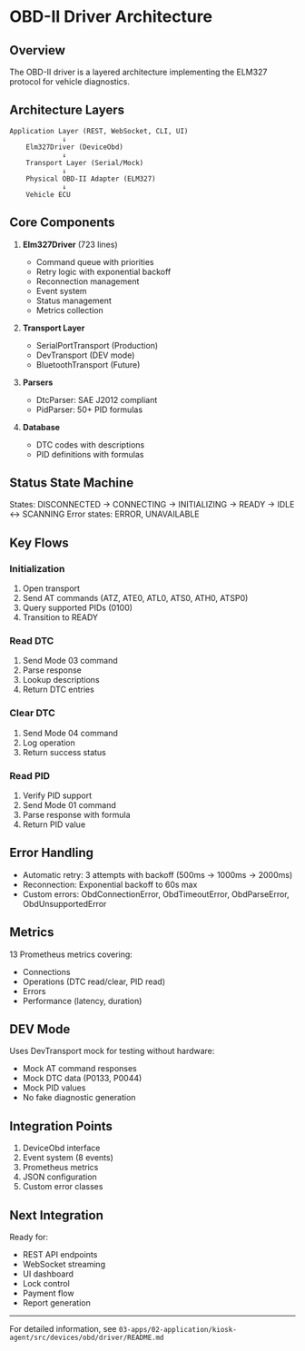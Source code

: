 # OBD-II Driver Architecture

## Overview

The OBD-II driver is a layered architecture implementing the ELM327 protocol for vehicle diagnostics.

## Architecture Layers

```
Application Layer (REST, WebSocket, CLI, UI)
             ↓
    Elm327Driver (DeviceObd)
             ↓
    Transport Layer (Serial/Mock)
             ↓
    Physical OBD-II Adapter (ELM327)
             ↓
    Vehicle ECU
```

## Core Components

1. **Elm327Driver** (723 lines)
   - Command queue with priorities
   - Retry logic with exponential backoff
   - Reconnection management
   - Event system
   - Status management
   - Metrics collection

2. **Transport Layer**
   - SerialPortTransport (Production)
   - DevTransport (DEV mode)
   - BluetoothTransport (Future)

3. **Parsers**
   - DtcParser: SAE J2012 compliant
   - PidParser: 50+ PID formulas

4. **Database**
   - DTC codes with descriptions
   - PID definitions with formulas

## Status State Machine

States: DISCONNECTED → CONNECTING → INITIALIZING → READY → IDLE ↔ SCANNING
Error states: ERROR, UNAVAILABLE

## Key Flows

### Initialization
1. Open transport
2. Send AT commands (ATZ, ATE0, ATL0, ATS0, ATH0, ATSP0)
3. Query supported PIDs (0100)
4. Transition to READY

### Read DTC
1. Send Mode 03 command
2. Parse response
3. Lookup descriptions
4. Return DTC entries

### Clear DTC
1. Send Mode 04 command
2. Log operation
3. Return success status

### Read PID
1. Verify PID support
2. Send Mode 01 command
3. Parse response with formula
4. Return PID value

## Error Handling

- Automatic retry: 3 attempts with backoff (500ms → 1000ms → 2000ms)
- Reconnection: Exponential backoff to 60s max
- Custom errors: ObdConnectionError, ObdTimeoutError, ObdParseError, ObdUnsupportedError

## Metrics

13 Prometheus metrics covering:
- Connections
- Operations (DTC read/clear, PID read)
- Errors
- Performance (latency, duration)

## DEV Mode

Uses DevTransport mock for testing without hardware:
- Mock AT command responses
- Mock DTC data (P0133, P0044)
- Mock PID values
- No fake diagnostic generation

## Integration Points

1. DeviceObd interface
2. Event system (8 events)
3. Prometheus metrics
4. JSON configuration
5. Custom error classes

## Next Integration

Ready for:
- REST API endpoints
- WebSocket streaming
- UI dashboard
- Lock control
- Payment flow
- Report generation

---
For detailed information, see `03-apps/02-application/kiosk-agent/src/devices/obd/driver/README.md`
